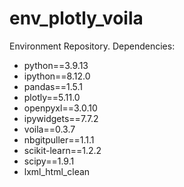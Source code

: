 # env_plotly_voila
Environment Repository. Dependencies:
- python==3.9.13
- ipython==8.12.0
- pandas==1.5.1
- plotly==5.11.0
- openpyxl==3.0.10
- ipywidgets==7.7.2
- voila==0.3.7
- nbgitpuller==1.1.1
- scikit-learn==1.2.2
- scipy==1.9.1
- lxml_html_clean